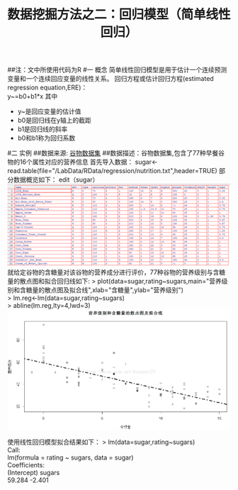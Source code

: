 ﻿---
layout:     post
title:      数据挖掘方法之二：回归模型（简单线性回归）
category: blog
description: 数据挖掘专栏
---
##注：文中所使用代码为R
#一 概念
简单线性回归模型是用于估计一个连续预测变量和一个连续回应变量的线性关系。
回归方程或估计回归方程(estimated regression equation,ERE)：   
  y~=b0+b1*x
  其中
      <ul>
         <li>y~是回应变量的估计值</li>
         <li>b0是回归线在y轴上的截距</li>
         <li>b1是回归线的斜率</li>
         <li>b0和b1称为回归系数</li>
      </ul>
      
      
#二 实例
##数据来源: [谷物数据集](http://lib.stat.cmu.edu/DASL/Datafiles/Cereals.html)
##数据描述：谷物数据集,包含了77种早餐谷物的16个属性对应的营养信息
首先导入数据：
    sugar<-read.table(file="/LabData/RData/regression/nutrition.txt",header=TRUE) 
部分数据概览如下：
    edit（sugar） 
![数据集](/images/blog/regression1.png)
就给定谷物的含糖量对该谷物的营养成分进行评价，77种谷物的营养级别与含糖量的散点图和拟合回归线如下:
    > plot(data=sugar,rating~sugars,main="营养级别和含糖量的散点图及拟合线",xlab="含糖量",ylab="营养级别")  
    > lm.reg<-lm(data=sugar,rating~sugars)  
    > abline(lm.reg,lty=4,lwd=3) 
![拟合](/images/blog/regression2.png)
 
 
使用线性回归模型拟合结果如下：
    > lm(data=sugar,rating~sugars)  
    Call:  
    lm(formula = rating ~ sugars, data = sugar)  
    Coefficients:  
      (Intercept)       sugars    
       59.284       -2.401   
